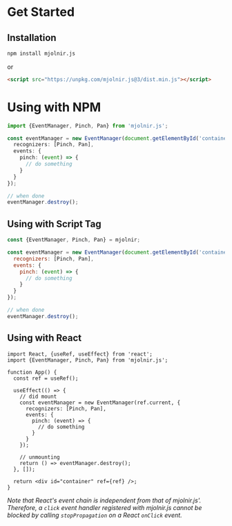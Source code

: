 # Get Started

## Installation

```bash
npm install mjolnir.js
```

or

```html
<script src="https://unpkg.com/mjolnir.js@3/dist.min.js"></script>
```

# Using with NPM

```ts
import {EventManager, Pinch, Pan} from 'mjolnir.js';

const eventManager = new EventManager(document.getElementById('container'), {
  recognizers: [Pinch, Pan],
  events: {
    pinch: (event) => {
      // do something
    }
  }
});

// when done
eventManager.destroy();
```

## Using with Script Tag

```js
const {EventManager, Pinch, Pan} = mjolnir;

const eventManager = new EventManager(document.getElementById('container'), {
  recognizers: [Pinch, Pan],
  events: {
    pinch: (event) => {
      // do something
    }
  }
});

// when done
eventManager.destroy();
```


## Using with React


```tsx
import React, {useRef, useEffect} from 'react';
import {EventManager, Pinch, Pan} from 'mjolnir.js';

function App() {
  const ref = useRef();

  useEffect(() => {
    // did mount
    const eventManager = new EventManager(ref.current, {
      recognizers: [Pinch, Pan],
      events: {
        pinch: (event) => {
          // do something
        }
      }
    });

    // unmounting
    return () => eventManager.destroy();
  }, []);

  return <div id="container" ref={ref} />;
}
```

*Note that React's event chain is independent from that of mjolnir.js'. Therefore, a `click` event handler registered with mjolnir.js cannot be blocked by calling `stopPropagation` on a React `onClick` event.*
